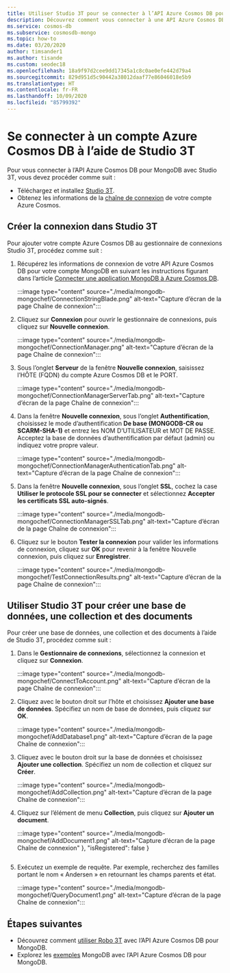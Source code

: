 ```yaml
---
title: Utiliser Studio 3T pour se connecter à l’API Azure Cosmos DB pour MongoDB
description: Découvrez comment vous connecter à une API Azure Cosmos DB pour MongoDB à l’aide de Studio 3T.
ms.service: cosmos-db
ms.subservice: cosmosdb-mongo
ms.topic: how-to
ms.date: 03/20/2020
author: timsander1
ms.author: tisande
ms.custom: seodec18
ms.openlocfilehash: 18a9f97d2cee9dd17345a1c8c0ae0efe442d79a4
ms.sourcegitcommit: 829d951d5c90442a38012daaf77e86046018e5b9
ms.translationtype: HT
ms.contentlocale: fr-FR
ms.lasthandoff: 10/09/2020
ms.locfileid: "85799392"
---
```

# <a name="connect-to-an-azure-cosmos-account-using-studio-3t"></a>Se connecter à un compte Azure Cosmos DB à l’aide de Studio 3T

Pour vous connecter à l’API Azure Cosmos DB pour MongoDB avec Studio 3T, vous devez procéder comme suit :

* Téléchargez et installez [Studio 3T](https://studio3t.com/).
* Obtenez les informations de la [chaîne de connexion](connect-mongodb-account.md) de votre compte Azure Cosmos.

## <a name="create-the-connection-in-studio-3t"></a>Créer la connexion dans Studio 3T

Pour ajouter votre compte Azure Cosmos DB au gestionnaire de connexions Studio 3T, procédez comme suit :

1. Récupérez les informations de connexion de votre API Azure Cosmos DB pour votre compte MongoDB en suivant les instructions figurant dans l’article [Connecter une application MongoDB à Azure Cosmos DB](connect-mongodb-account.md).

    :::image type="content" source="./media/mongodb-mongochef/ConnectionStringBlade.png" alt-text="Capture d’écran de la page Chaîne de connexion":::

2. Cliquez sur **Connexion** pour ouvrir le gestionnaire de connexions, puis cliquez sur **Nouvelle connexion**.

    :::image type="content" source="./media/mongodb-mongochef/ConnectionManager.png" alt-text="Capture d’écran de la page Chaîne de connexion":::
3. Sous l’onglet **Serveur** de la fenêtre **Nouvelle connexion**, saisissez l’HÔTE (FQDN) du compte Azure Cosmos DB et le PORT.

    :::image type="content" source="./media/mongodb-mongochef/ConnectionManagerServerTab.png" alt-text="Capture d’écran de la page Chaîne de connexion":::
4. Dans la fenêtre **Nouvelle connexion**, sous l’onglet **Authentification**, choisissez le mode d’authentification **De base (MONGODB-CR ou SCARM-SHA-1)** et entrez les NOM D’UTILISATEUR et MOT DE PASSE.  Acceptez la base de données d’authentification par défaut (admin) ou indiquez votre propre valeur.

    :::image type="content" source="./media/mongodb-mongochef/ConnectionManagerAuthenticationTab.png" alt-text="Capture d’écran de la page Chaîne de connexion":::
5. Dans la fenêtre **Nouvelle connexion**, sous l’onglet **SSL**, cochez la case **Utiliser le protocole SSL pour se connecter** et sélectionnez **Accepter les certificats SSL auto-signés**.

    :::image type="content" source="./media/mongodb-mongochef/ConnectionManagerSSLTab.png" alt-text="Capture d’écran de la page Chaîne de connexion":::
6. Cliquez sur le bouton **Tester la connexion** pour valider les informations de connexion, cliquez sur **OK** pour revenir à la fenêtre Nouvelle connexion, puis cliquez sur **Enregistrer**.

    :::image type="content" source="./media/mongodb-mongochef/TestConnectionResults.png" alt-text="Capture d’écran de la page Chaîne de connexion":::

## <a name="use-studio-3t-to-create-a-database-collection-and-documents"></a>Utiliser Studio 3T pour créer une base de données, une collection et des documents
Pour créer une base de données, une collection et des documents à l’aide de Studio 3T, procédez comme suit :

1. Dans le **Gestionnaire de connexions**, sélectionnez la connexion et cliquez sur **Connexion**.

    :::image type="content" source="./media/mongodb-mongochef/ConnectToAccount.png" alt-text="Capture d’écran de la page Chaîne de connexion":::
2. Cliquez avec le bouton droit sur l’hôte et choisissez **Ajouter une base de données**.  Spécifiez un nom de base de données, puis cliquez sur **OK**.

    :::image type="content" source="./media/mongodb-mongochef/AddDatabase1.png" alt-text="Capture d’écran de la page Chaîne de connexion":::
3. Cliquez avec le bouton droit sur la base de données et choisissez **Ajouter une collection**.  Spécifiez un nom de collection et cliquez sur **Créer**.

    :::image type="content" source="./media/mongodb-mongochef/AddCollection.png" alt-text="Capture d’écran de la page Chaîne de connexion":::
4. Cliquez sur l’élément de menu **Collection**, puis cliquez sur **Ajouter un document**.

    :::image type="content" source="./media/mongodb-mongochef/AddDocument1.png" alt-text="Capture d’écran de la page Chaîne de connexion" },
        "isRegistered": false
    }
    ```

7. Exécutez un exemple de requête. Par exemple, recherchez des familles portant le nom « Andersen » en retournant les champs parents et état.

    :::image type="content" source="./media/mongodb-mongochef/QueryDocument1.png" alt-text="Capture d’écran de la page Chaîne de connexion":::

## <a name="next-steps"></a>Étapes suivantes

- Découvrez comment [utiliser Robo 3T](mongodb-robomongo.md) avec l’API Azure Cosmos DB pour MongoDB.
- Explorez les [exemples](mongodb-samples.md) MongoDB avec l’API Azure Cosmos DB pour MongoDB.
